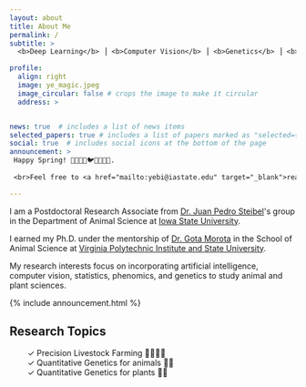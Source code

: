 ```yaml
---
layout: about
title: About Me
permalink: /
subtitle: >
  <b>Deep Learning</b> ⎟ <b>Computer Vision</b> ⎟ <b>Genetics</b> ⎟ <b>Data Science</b>

profile:
  align: right
  image: ye_magic.jpeg
  image_circular: false # crops the image to make it circular
  address: >


news: true  # includes a list of news items
selected_papers: true # includes a list of papers marked as "selected={true}"
social: true  # includes social icons at the bottom of the page
announcement: >
 Happy Spring! 🌷🌸🌿🌞🐦🌼🌻🐝🦋. 
 
 <br>Feel free to <a href="mailto:yebi@iastate.edu" target="_blank">reach out</a> 📩

---
```


I am a Postdoctoral Research Associate from [Dr. Juan Pedro Steibel](https://www.ans.iastate.edu/people/juan-steibel)'s group in the Department of Animal Science at [Iowa State University](https://www.iastate.edu/). 

I earned my Ph.D. under the mentorship of [Dr. Gota Morota](http://morotalab.org/) in the School of Animal Science at [Virginia Polytechnic Institute and State University](https://vt.edu/).

My research interests focus on incorporating artificial intelligence, computer vision, statistics, phenomics, and genetics to study animal and plant sciences.

{% include announcement.html %}

## Research Topics
&nbsp;&nbsp;&nbsp;&nbsp;&nbsp;&nbsp;&nbsp;&nbsp;✓ Precision Livestock Farming 🐷🐽🐄🐖   
&nbsp;&nbsp;&nbsp;&nbsp;&nbsp;&nbsp;&nbsp;&nbsp;✓ Quantitative Genetics for animals 🐄🐂  
&nbsp;&nbsp;&nbsp;&nbsp;&nbsp;&nbsp;&nbsp;&nbsp;✓ Quantitative Genetics for plants 🌿🌾
<br><br>

<!-- Before joing VT, I obtained a master degree in Animal Biology at [University of California Davis](https://animalscience.ucdavis.edu/), a master degree in Animal Nutrition and Feed Science at [Chinese Academy of Agricultural Sciences](https://www.caas.cn/), a bachelor degree in Animal Science at [Shandong Agricultural University](http://www.sdau.edu.cn/). -->

<!-- Write your biography here. Tell the world about yourself. Link to your favorite [subreddit](http://reddit.com). You can put a picture in, too. The code is already in, just name your picture `prof_pic.jpg` and put it in the `img/` folder.

Put your address / P.O. box / other info right below your picture. You can also disable any these elements by editing `profile` property of the YAML header of your `_pages/about.md`. Edit `_bibliography/papers.bib` and Jekyll will render your [publications page](/al-folio/publications/) automatically.

Link to your social media connections, too. This theme is set up to use [Font Awesome icons](http://fortawesome.github.io/Font-Awesome/) and [Academicons](https://jpswalsh.github.io/academicons/), like the ones below. Add your Facebook, Twitter, LinkedIn, Google Scholar, or just disable all of them. -->
